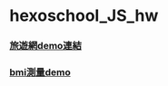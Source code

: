 # hexoschool_JS_hw
### [旅遊網demo連結](https://chun-wen.github.io/hexoschool_JS_hw/html/travel.html)
### [bmi測量demo](https://chun-wen.github.io/hexoschool_JS_hw/html/bmi.html)
